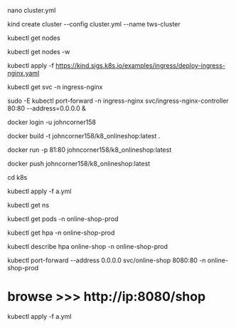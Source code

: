 nano cluster.yml

kind create cluster --config cluster.yml --name tws-cluster

kubectl get nodes

kubectl get nodes -w

kubectl apply -f https://kind.sigs.k8s.io/examples/ingress/deploy-ingress-nginx.yaml

kubectl get svc -n ingress-nginx

sudo -E kubectl port-forward -n ingress-nginx svc/ingress-nginx-controller 80:80 --address=0.0.0.0 &

docker login -u johncorner158

docker build -t johncorner158/k8_onlineshop:latest .

docker run -p 81:80 johncorner158/k8_onlineshop:latest

docker push johncorner158/k8_onlineshop:latest

cd k8s

kubectl apply -f a.yml

kubectl get ns

kubectl get pods -n online-shop-prod

kubectl get hpa -n online-shop-prod

kubectl describe hpa online-shop -n online-shop-prod

kubectl port-forward --address 0.0.0.0 svc/online-shop 8080:80 -n online-shop-prod

# browse >>> http://ip:8080/shop

kubectl apply -f a.yml
